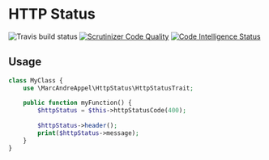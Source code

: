 # HTTP Status

![Travis build status](https://travis-ci.org/marcandreappel/http_status.svg?branch=master) [![Scrutinizer Code Quality](https://scrutinizer-ci.com/g/marcandreappel/http_status/badges/quality-score.png?b=master)](https://scrutinizer-ci.com/g/marcandreappel/http_status/?branch=master) [![Code Intelligence Status](https://scrutinizer-ci.com/g/marcandreappel/http_status/badges/code-intelligence.svg?b=master)](https://scrutinizer-ci.com/code-intelligence)

## Usage

```php
class MyClass {
    use \MarcAndreAppel\HttpStatus\HttpStatusTrait;
    
    public function myFunction() {
        $httpStatus = $this->httpStatusCode(400);
        
        $httpStatus->header();
        print($httpStatus->message);
    }
}
```
